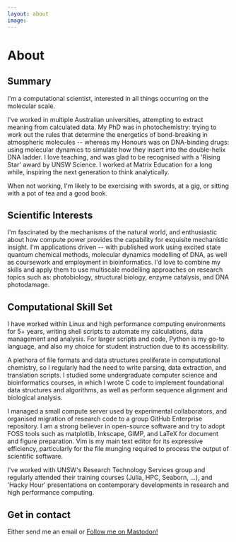 ```yaml
---
layout: about
image: 
---
```


# About

## Summary
I'm a computational scientist, interested in all things occurring on the molecular scale. 

I've worked in multiple Australian universities, attempting to extract meaning from calculated data. My PhD was in photochemistry: trying to work out the rules that determine the energetics of bond-breaking in atmospheric molecules -- whereas my Honours was on DNA-binding drugs: using molecular dynamics to simulate how they insert into the double-helix DNA ladder. I love teaching, and was glad to be recognised with a 'Rising Star' award by UNSW Science. I worked at Matrix Education for a long while, inspiring the next generation to think analytically. 

When not working, I'm likely to be exercising with swords, at a gig, or sitting with a pot of tea and a good book.

## Scientific Interests
I'm fascinated by the mechanisms of the natural world, and enthusiastic about how compute power provides the capability for exquisite mechanistic insight. I'm applications driven -- with published work using excited state quantum chemical methods, molecular dynamics modelling of DNA, as well as coursework and employment in bioinformatics. I'd love to combine my skills and apply them to use multiscale modelling approaches on research topics such as: photobiology, structural biology, enzyme catalysis, and DNA photodamage.

## Computational Skill Set
I have worked within Linux and high performance computing environments for 5+ years, writing shell scripts to automate my calculations, data management and analysis. For larger scripts and code, Python is my go-to language, and also my choice for student instruction due to its accessibility. 

A plethora of file formats and data structures proliferate in computational chemistry, so I regularly had the need to write parsing, data extraction, and translation scripts. I studied some undergraduate computer science and bioinformatics courses, in which I wrote C code to implement foundational data structures and algorithms, as well as perform sequence alignment and biological analysis. 

I managed a small compute server used by experimental collaborators, and organised migration of research code to a group GitHub Enterprise repository. I am a strong believer in open-source software and try to adopt FOSS tools such as matplotlib, Inkscape, GIMP, and LaTeX for document and figure preparation. Vim is my main text editor for its expressive efficiency, particularly for the file munging required to process the output of scientific software.  

I've worked with UNSW's Research Technology Services group and regularly attended their training courses (Julia, HPC, Seaborn, ...), and 'Hacky Hour' presentations on contemporary developments in research and high performance computing.

## Get in contact
Either send me an email or <a href="https://mastodon.social/@keiran_rowell" rel="me">Follow me on Mastodon!</a> 

